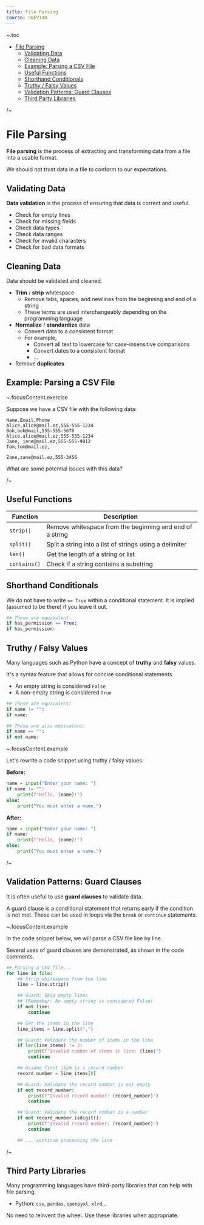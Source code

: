 ```yaml
---
title: File Parsing
course: SDEV140
---
```


~.toc

- [File Parsing](#file-parsing)
  - [Validating Data](#validating-data)
  - [Cleaning Data](#cleaning-data)
  - [Example: Parsing a CSV File](#example-parsing-a-csv-file)
  - [Useful Functions](#useful-functions)
  - [Shorthand Conditionals](#shorthand-conditionals)
  - [Truthy / Falsy Values](#truthy--falsy-values)
  - [Validation Patterns: Guard Clauses](#validation-patterns-guard-clauses)
  - [Third Party Libraries](#third-party-libraries)

/~

# File Parsing

**File parsing** is the process of extracting and transforming data from a file into a usable format.

We should not trust data in a file to conform to our expectations.

## Validating Data

**Data validation** is the process of ensuring that data is correct and useful.

- Check for empty lines
- Check for missing fields
- Check data types
- Check data ranges
- Check for invalid characters
- Check for bad data formats

## Cleaning Data

Data should be validated and cleaned.

- **Trim** / **strip** whitespace
  - Remove tabs, spaces, and newlines from the beginning and end of a string
  - These terms are used interchangeably depending on the programming language
- **Normalize** / **standardize** data
  - Convert data to a consistent format
  - For example,
    - Convert all text to lowercase for case-insensitive comparisons
    - Convert dates to a consistent format
    - ...
- Remove **duplicates**

## Example: Parsing a CSV File

~.focusContent.exercise

Suppose we have a CSV file with the following data:

```csv
Name,Email,Phone
Alice,alice@mail.ez,555-555-1234
Bob,bob@mail,555-555-5678
Alice,alice@mail.ez,555-555-1234
Jane, jane@mail.ez,555-555-9012
Tom,tom@mail.ez,

Zane,zane@mail.ez,555-3456
```

What are some potential issues with this data?

/~

## Useful Functions

| Function     | Description                                              |
| ------------ | -------------------------------------------------------- |
| `strip()`    | Remove whitespace from the beginning and end of a string |
| `split()`    | Split a string into a list of strings using a delimiter  |
| `len()`      | Get the length of a string or list                       |
| `contains()` | Check if a string contains a substring                   |

## Shorthand Conditionals

We do not have to write `== True` within a conditional statement. It is implied (assumed to be there) if you leave it out.

```python
## These are equivalent:
if has_permission == True:
if has_permission:
```

## Truthy / Falsy Values

Many languages such as Python have a concept of **truthy** and **falsy** values.

It's a syntax feature that allows for concise conditional statements.

- An empty string is considered `False`
- A non-empty string is considered `True`

```python
## These are equivalent:
if name != "":
if name:
```

```python
## These are also equivalent:
if name == "":
if not name:
```

~.focusContent.example

Let's rewrite a code snippet using truthy / falsy values.

**Before:**

```python
name = input("Enter your name: ")
if name != "":
    print(f"Hello, {name}!")
else:
    print("You must enter a name.")
```

**After:**

```python
name = input("Enter your name: ")
if name:
    print(f"Hello, {name}!")
else:
    print("You must enter a name.")
```

/~

## Validation Patterns: Guard Clauses

It is often useful to use **guard clauses** to validate data.

A guard clause is a conditional statement that returns early if the condition is not met. These can be used in loops via the `break` or `continue` statements.

~.focusContent.example

In the code snippet below, we will parse a CSV file line by line.

Several uses of guard clauses are demonstrated, as shown in the code comments.

```python
## Parsing a CSV file...
for line in file:
    ## Strip whitespace from the line
    line = line.strip()

    ## Guard: Skip empty lines
    ## (Remember: An empty string is considered False)
    if not line:
        continue

    ## Get the items in the line
    line_items = line.split(",")

    ## Guard: Validate the number of items in the line
    if len(line_items) != 3:
        print(f"Invalid number of items in line: {line}")
        continue

    ## Assume first item is a record number
    record_number = line_items[0]

    ## Guard: Validate the record number is not empty
    if not record_number:
        print(f"Invalid record number: {record_number}")
        continue

    ## Guard: Validate the record number is a number
    if not record_number.isdigit():
        print(f"Invalid record number: {record_number}")
        continue

    ## ... continue processing the line
```

/~

## Third Party Libraries

Many programming languages have third-party libraries that can help with file parsing.

- Python: `csv`, `pandas`, `openpyxl`, `xlrd`...

No need to reinvent the wheel. Use these libraries when appropriate.
